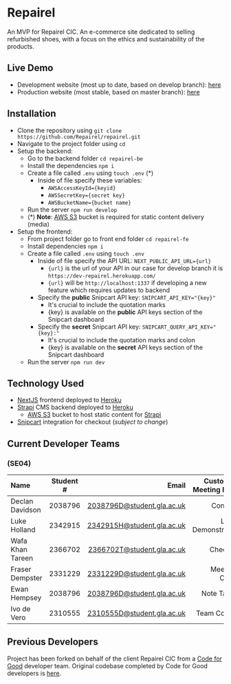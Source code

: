 # Repairel
An MVP for Repairel CIC. An e-commerce site dedicated to selling refurbished shoes, with a focus on the ethics and sustainability of the products.

## Live Demo
* Development website (most up to date, based on develop branch): [here](https://dev-repairel-fe.herokuapp.com/)
* Production website (most stable, based on master branch): [here](https://repairel-fe.herokuapp.com/)

## Installation
- Clone the repository using `git clone https://github.com/Repairel/repairel.git`
- Navigate to the project folder using `cd`
- Setup the backend:
  * Go to the backend folder `cd repairel-be`
  * Install the dependencies `npm i`
  * Create a file called `.env` using `touch .env` (\*)
    - Inside of file specify these variables:
      * `AWSAccessKeyId={keyid}`
      * `AWSSecretKey={secret key}`
      * `AWSBucketName={bucket name}`
  * Run the server `npm run develop`
  * (\*) **Note**: [AWS S3](https://aws.amazon.com/s3/) bucket is required for static content delivery (media)
- Setup the frontend:
  * From project folder go to front end folder `cd repairel-fe`
  * Install dependencies `npm i`
  * Create a file called `.env` using `touch .env`
    - Inside of file specify the API URL: `NEXT_PUBLIC_API_URL={url}`
        - `{url}` is the url of your API in our case for develop branch it is `https://dev-repairel.herokuapp.com/`
        - `{url}` will be `http://localhost:1337` if developing a new feature which requires updates to backend
    - Specify the **public** Snipcart API key: `SNIPCART_API_KEY="{key}"`
        - It's crucial to include the quotation marks
        - {key} is available on the **public** API keys section of the Snipcart dashboard
    - Specify the **secret** Snipcart API key: `SNIPCART_QUERY_API_KEY="{key}:"`
        - It's crucial to include the quotation marks and colon
        - {key} is available on the **secret** API keys section of the Snipcart dashboard
  * Run the server `npm run dev`

## Technology Used
- [NextJS](https://nextjs.org/) frontend deployed to [Heroku](https://heroku.com/)
- [Strapi](https://strapi.io/) CMS backend deployed to [Heroku](https://heroku.com/)
  * [AWS S3](https://aws.amazon.com/s3/) bucket to host static content for [Strapi](https://strapi.io/)
- [Snipcart](https://snipcart.com/) integration for checkout (_subject to change_)

## Current Developer Teams
### (**SE04**)
| Name     | Student #     | Email    | Customer Meeting Role    |   Scrum Roles     
| :------------- | :----------: | -----------: |-----------: | -----------: |
|  Declan Davidson | 2038796   | 2038796D@student.gla.ac.uk    | Contact    | Product Owner |
|  Luke Holland  | 2342915   | 2342915H@student.gla.ac.uk    |Lead Demonstrator    | Developer |
|  Wafa Khan Tareen | 2366702   | 2366702T@student.gla.ac.uk    |Checker    | Quality Assurance |
|  Fraser Dempster  | 2331229   | 2331229D@student.gla.ac.uk    |Meeting Chair    | Scrum Master |
|  Ewan Hempsey  | 2038796   | 2038796D@student.gla.ac.uk    |Note Taker    | Toolsmith |
|  Ivo de Vero  | 2310555   | 2310555D@student.gla.ac.uk   |Team Coach    |               |\



## Previous Developers
Project has been forked on behalf of the client Repairel CIC from a [Code for Good](https://www.foundersandcoders.com/tech-for-better/) developer team. Original codebase completed by Code for Good developers is [here](https://github.com/Repairel).
